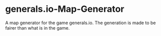 # generals.io-Map-Generator
A map generator for the game generals.io. The generation is made to be fairer than what is in the game.
